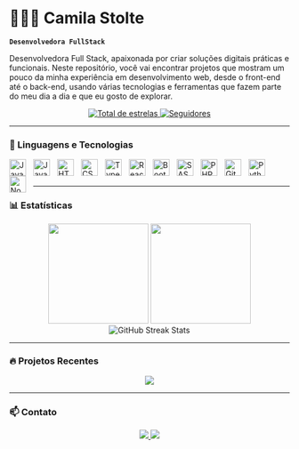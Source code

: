 # 👩🏻‍💻 Camila Stolte

**`Desenvolvedora FullStack`**

Desenvolvedora Full Stack, apaixonada por criar soluções digitais práticas e funcionais. Neste repositório, você vai encontrar projetos que mostram um pouco da minha experiência em desenvolvimento web, desde o front-end até o back-end, usando várias tecnologias e ferramentas que fazem parte do meu dia a dia e que eu gosto de explorar.

<p align="center">
    <a href="https://github.com/CamilaStolte?tab=repositories&sort=stargazers">
        <img 
            alt="Total de estrelas" 
            title="Total de estrelas GitHub" 
            src="https://custom-icon-badges.demolab.com/github/stars/CamilaStolte?color=55960c&style=for-the-badge&labelColor=488207&logo=star&label=estrelas"
        />
    </a>
    <a href="https://github.com/CamilaStolte?tab=followers">
        <img 
            alt="Seguidores" 
            title="Me siga no GitHub" 
            src="https://custom-icon-badges.demolab.com/github/followers/CamilaStolte?color=236ad3&labelColor=1155ba&style=for-the-badge&logo=github&label=Seguidores&logoColor=white"
        />
    </a>
</p>

---

### 🤖 Linguagens e Tecnologias

<img align="left" alt="Java" title="Java" width="30px" style="padding-right: 10px;" src="https://cdn.jsdelivr.net/gh/devicons/devicon@latest/icons/java/java-original.svg" />
<img align="left" alt="JavaScript" title="JavaScript" width="30px" style="padding-right: 10px;" src="https://cdn.jsdelivr.net/gh/devicons/devicon@latest/icons/javascript/javascript-original.svg" />
<img align="left" alt="HTML" title="HTML" width="30px" style="padding-right: 10px;" src="https://cdn.jsdelivr.net/gh/devicons/devicon@latest/icons/html5/html5-original.svg" />
<img align="left" alt="CSS" title="CSS" width="30px" style="padding-right: 10px;" src="https://cdn.jsdelivr.net/gh/devicons/devicon@latest/icons/css3/css3-original.svg" />
<img align="left" alt="TypeScript" title="TypeScript" width="30px" style="padding-right: 10px;" src="https://cdn.jsdelivr.net/gh/devicons/devicon@latest/icons/typescript/typescript-original.svg" />
<img align="left" alt="React" title="React" width="30px" style="padding-right: 10px;" src="https://cdn.jsdelivr.net/gh/devicons/devicon@latest/icons/react/react-original.svg" />
<img align="left" alt="Bootstrap" title="Bootstrap" width="30px" style="padding-right: 10px;" src="https://cdn.jsdelivr.net/gh/devicons/devicon@latest/icons/bootstrap/bootstrap-original.svg" />
<img align="left" alt="SASS" title="SASS" width="30px" style="padding-right: 10px;" src="https://cdn.jsdelivr.net/gh/devicons/devicon@latest/icons/sass/sass-original.svg" />
<img align="left" alt="PHP" title="PHP" width="30px" style="padding-right: 10px;" src="https://cdn.jsdelivr.net/gh/devicons/devicon@latest/icons/php/php-original.svg" />
<img align="left" alt="Git" title="Git" width="30px" style="padding-right: 10px;" src="https://cdn.jsdelivr.net/gh/devicons/devicon@latest/icons/git/git-original.svg" />
<img align="left" alt="Python" title="Python" width="30px" style="padding-right: 10px;" src="https://cdn.jsdelivr.net/gh/devicons/devicon@latest/icons/python/python-original.svg" />
<img align="left" alt="Node.js" title="Node.js" width="30px" style="padding-right: 10px;" src="https://cdn.jsdelivr.net/gh/devicons/devicon@latest/icons/nodejs/nodejs-original.svg" />
<br/>
<br/>

---

### 📊 Estatísticas

<div align="center">
  <!-- Usando github-profile-summary-cards que é mais estável -->
  <img 
    src="https://github-profile-summary-cards.vercel.app/api/cards/stats?username=CamilaStolte&theme=tokyonight" 
    height="180em"
  />
  <img 
    src="https://github-profile-summary-cards.vercel.app/api/cards/repos-per-language?username=CamilaStolte&theme=tokyonight" 
    height="180em"
  />
</div>

<div align="center">
  <!-- Usando github-readme-streak-stats que é mais confiável -->
  <img 
    src="https://github-readme-streak-stats.herokuapp.com/?user=CamilaStolte&theme=tokyonight&hide_border=true" 
    alt="GitHub Streak Stats" 
  />
</div>

---

### 🔥 Projetos Recentes

<div align="center">
  <a href="https://github.com/CamilaStolte/BibliotecaVirtual">
    <img align="center" src="https://github-readme-stats-sigma-five.vercel.app/api/pin/?username=CamilaStolte&repo=BibliotecaVirtual&theme=tokyonight&hide_border=true" />
  </a>
</div>

---

### 📫 Contato

<div align="center">
  <a href="https://www.linkedin.com/in/camila-stolte" target="_blank">
    <img src="https://img.shields.io/badge/-LinkedIn-%230077B5?style=for-the-badge&logo=linkedin&logoColor=white" target="_blank">
  </a>
<a href="mailto:mila.stolte15@gmail.com">
  <img src="https://img.shields.io/badge/-Gmail-333333?style=for-the-badge&logo=gmail&logoColor=white" target="_blank">
</a>
</div>
